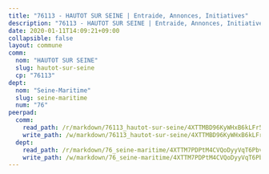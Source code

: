 ```yaml
---
title: "76113 - HAUTOT SUR SEINE | Entraide, Annonces, Initiatives"
description: "76113 - HAUTOT SUR SEINE | Entraide, Annonces, Initiatives"
date: 2020-01-11T14:09:21+09:00
collapsible: false
layout: commune
comm:
  nom: "HAUTOT SUR SEINE"
  slug: hautot-sur-seine
  cp: "76113"
dept:
  nom: "Seine-Maritime"
  slug: seine-maritime
  num: "76"
peerpad:
  comm:
    read_path: /r/markdown/76113_hautot-sur-seine/4XTTMBD96KyWHxB6kLFr5d4UzPK3EEBpVMUYv6xpSRSciysQS
    write_path: /w/markdown/76113_hautot-sur-seine/4XTTMBD96KyWHxB6kLFr5d4UzPK3EEBpVMUYv6xpSRSciysQS-K3TgTqpYkX6iKiKnkEiUQsRsGWbuVEBV4zEyd2538on8z3hv3EgmeVTLkAwLkYApfDPUcMpWgEYfGdTkXcBVozcFxbPb5zeS3Dm5cXVo1ggkHM51EKwUXJvz5ndHhVvq4YLSdXnE
  dept:
    read_path: /r/markdown/76_seine-maritime/4XTTM7PDPtM4CVQoDyyVqT6Pbvj1SVtndpXJdTDsc7xwdMTdt
    write_path: /w/markdown/76_seine-maritime/4XTTM7PDPtM4CVQoDyyVqT6Pbvj1SVtndpXJdTDsc7xwdMTdt-K3TgUmo7Qwp8ZQz8qKFjC8WCY27ypEpX2c8BXeSV9rrPY1zRZn2SrYwkBXF8VnHkcepiXsccFfKHYuT2JNgSMXxLRaUGRu6o5B3BB15nZxEho97cTz3yC4eRTX4hZM1hcyAZrn8r
---
```


